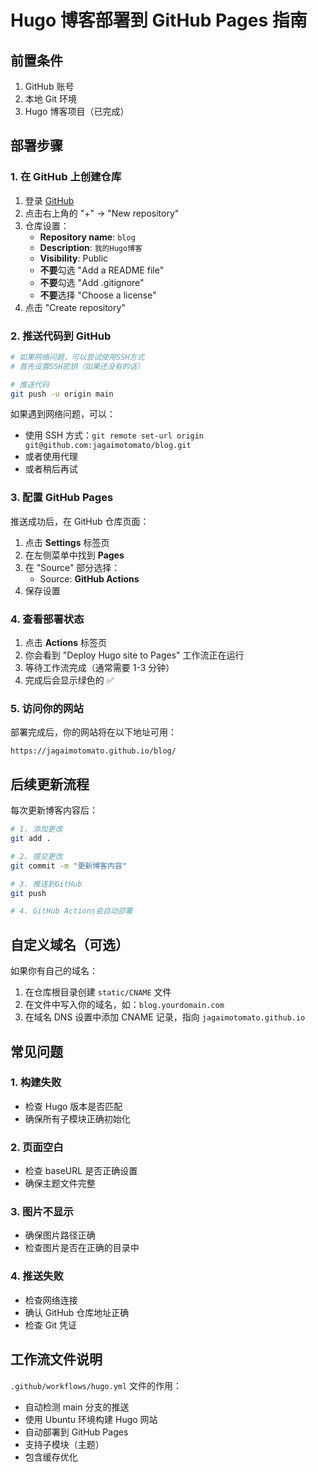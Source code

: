 # Hugo 博客部署到 GitHub Pages 指南

## 前置条件

1. GitHub 账号
2. 本地 Git 环境
3. Hugo 博客项目（已完成）

## 部署步骤

### 1. 在 GitHub 上创建仓库

1. 登录 [GitHub](https://github.com)
2. 点击右上角的 "+" → "New repository"
3. 仓库设置：
   - **Repository name**: `blog`
   - **Description**: `我的Hugo博客`
   - **Visibility**: Public
   - **不要**勾选 "Add a README file"
   - **不要**勾选 "Add .gitignore"
   - **不要**选择 "Choose a license"
4. 点击 "Create repository"

### 2. 推送代码到 GitHub

```bash
# 如果网络问题，可以尝试使用SSH方式
# 首先设置SSH密钥（如果还没有的话）

# 推送代码
git push -u origin main
```

如果遇到网络问题，可以：

- 使用 SSH 方式：`git remote set-url origin git@github.com:jagaimotomato/blog.git`
- 或者使用代理
- 或者稍后再试

### 3. 配置 GitHub Pages

推送成功后，在 GitHub 仓库页面：

1. 点击 **Settings** 标签页
2. 在左侧菜单中找到 **Pages**
3. 在 "Source" 部分选择：
   - Source: **GitHub Actions**
4. 保存设置

### 4. 查看部署状态

1. 点击 **Actions** 标签页
2. 你会看到 "Deploy Hugo site to Pages" 工作流正在运行
3. 等待工作流完成（通常需要 1-3 分钟）
4. 完成后会显示绿色的 ✅

### 5. 访问你的网站

部署完成后，你的网站将在以下地址可用：

```
https://jagaimotomato.github.io/blog/
```

## 后续更新流程

每次更新博客内容后：

```bash
# 1. 添加更改
git add .

# 2. 提交更改
git commit -m "更新博客内容"

# 3. 推送到GitHub
git push

# 4. GitHub Actions会自动部署
```

## 自定义域名（可选）

如果你有自己的域名：

1. 在仓库根目录创建 `static/CNAME` 文件
2. 在文件中写入你的域名，如：`blog.yourdomain.com`
3. 在域名 DNS 设置中添加 CNAME 记录，指向 `jagaimotomato.github.io`

## 常见问题

### 1. 构建失败

- 检查 Hugo 版本是否匹配
- 确保所有子模块正确初始化

### 2. 页面空白

- 检查 baseURL 是否正确设置
- 确保主题文件完整

### 3. 图片不显示

- 确保图片路径正确
- 检查图片是否在正确的目录中

### 4. 推送失败

- 检查网络连接
- 确认 GitHub 仓库地址正确
- 检查 Git 凭证

## 工作流文件说明

`.github/workflows/hugo.yml` 文件的作用：

- 自动检测 main 分支的推送
- 使用 Ubuntu 环境构建 Hugo 网站
- 自动部署到 GitHub Pages
- 支持子模块（主题）
- 包含缓存优化
